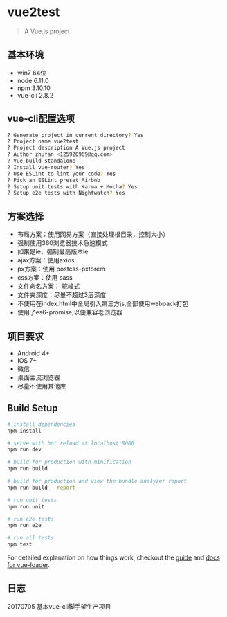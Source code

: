 # vue2test

> A Vue.js project

## 基本环境
* win7 64位
* node 6.11.0
* npm 3.10.10
* vue-cli 2.8.2

## vue-cli配置选项
```bash
? Generate project in current directory? Yes
? Project name vue2test
? Project description A Vue.js project
? Author zhufan <125920969@qq.com>
? Vue build standalone
? Install vue-router? Yes
? Use ESLint to lint your code? Yes
? Pick an ESLint preset Airbnb
? Setup unit tests with Karma + Mocha? Yes
? Setup e2e tests with Nightwatch? Yes
```

## 方案选择
* 布局方案：使用网易方案（直接处理根目录，控制大小）
* 强制使用360浏览器技术急速模式
* 如果是ie，强制最高版本ie
* ajax方案：使用axios
* px方案：使用 postcss-pxtorem
* css方案：使用 sass
* 文件命名方案： 驼峰式
* 文件夹深度：尽量不超过3层深度
* 不使用在index.html中全局引入第三方js,全部使用webpack打包
* 使用了es6-promise,以便兼容老浏览器

## 项目要求
* Android 4+
* IOS 7+
* 微信
* 桌面主流浏览器
* 尽量不使用其他库

## Build Setup

``` bash
# install dependencies
npm install

# serve with hot reload at localhost:8080
npm run dev

# build for production with minification
npm run build

# build for production and view the bundle analyzer report
npm run build --report

# run unit tests
npm run unit

# run e2e tests
npm run e2e

# run all tests
npm test
```

For detailed explanation on how things work, checkout the [guide](http://vuejs-templates.github.io/webpack/) and [docs for vue-loader](http://vuejs.github.io/vue-loader).

## 日志
20170705 基本vue-cli脚手架生产项目
